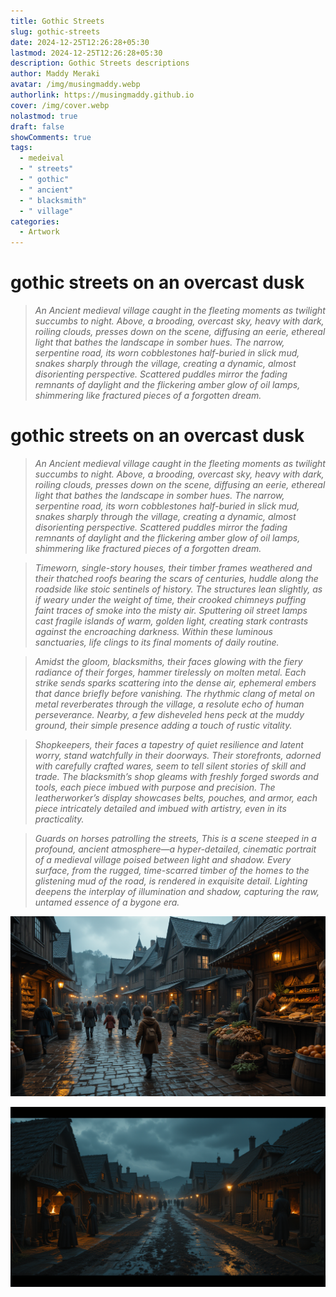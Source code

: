 ```yaml
---
title: Gothic Streets
slug: gothic-streets
date: 2024-12-25T12:26:28+05:30
lastmod: 2024-12-25T12:26:28+05:30
description: Gothic Streets descriptions
author: Maddy Meraki
avatar: /img/musingmaddy.webp
authorlink: https://musingmaddy.github.io
cover: /img/cover.webp
nolastmod: true
draft: false
showComments: true
tags:
  - medeival
  - " streets"
  - " gothic"
  - " ancient"
  - " blacksmith"
  - " village"
categories:
  - Artwork
---
```

# gothic streets on an overcast dusk

> *An Ancient medieval village caught in the fleeting moments as twilight succumbs to night. Above, a brooding, overcast sky, heavy with dark, roiling clouds, presses down on the scene, diffusing an eerie, ethereal light that bathes the landscape in somber hues. The narrow, serpentine road, its worn cobblestones half-buried in slick mud, snakes sharply through the village, creating a dynamic, almost disorienting perspective. Scattered puddles mirror the fading remnants of daylight and the flickering amber glow of oil lamps, shimmering like fractured pieces of a forgotten dream.*

<!--more-->

# gothic streets on an overcast dusk

> *An Ancient medieval village caught in the fleeting moments as twilight succumbs to night. Above, a brooding, overcast sky, heavy with dark, roiling clouds, presses down on the scene, diffusing an eerie, ethereal light that bathes the landscape in somber hues. The narrow, serpentine road, its worn cobblestones half-buried in slick mud, snakes sharply through the village, creating a dynamic, almost disorienting perspective. Scattered puddles mirror the fading remnants of daylight and the flickering amber glow of oil lamps, shimmering like fractured pieces of a forgotten dream.*

> *Timeworn, single-story houses, their timber frames weathered and their thatched roofs bearing the scars of centuries, huddle along the roadside like stoic sentinels of history. The structures lean slightly, as if weary under the weight of time, their crooked chimneys puffing faint traces of smoke into the misty air. Sputtering oil street lamps cast fragile islands of warm, golden light, creating stark contrasts against the encroaching darkness. Within these luminous sanctuaries, life clings to its final moments of daily routine.*

> *Amidst the gloom, blacksmiths, their faces glowing with the fiery radiance of their forges, hammer tirelessly on molten metal. Each strike sends sparks scattering into the dense air, ephemeral embers that dance briefly before vanishing. The rhythmic clang of metal on metal reverberates through the village, a resolute echo of human perseverance. Nearby, a few disheveled hens peck at the muddy ground, their simple presence adding a touch of rustic vitality.*

> *Shopkeepers, their faces a tapestry of quiet resilience and latent worry, stand watchfully in their doorways. Their storefronts, adorned with carefully crafted wares, seem to tell silent stories of skill and trade. The blacksmith’s shop gleams with freshly forged swords and tools, each piece imbued with purpose and precision. The leatherworker’s display showcases belts, pouches, and armor, each piece intricately detailed and imbued with artistry, even in its practicality.*

> *Guards on horses patrolling the streets, This is a scene steeped in a profound, ancient atmosphere—a hyper-detailed, cinematic portrait of a medieval village poised between light and shadow. Every surface, from the rugged, time-scarred timber of the homes to the glistening mud of the road, is rendered in exquisite detail. Lighting deepens the interplay of illumination and shadow, capturing the raw, untamed essence of a bygone era.*

![](1.png)

![](2.png)